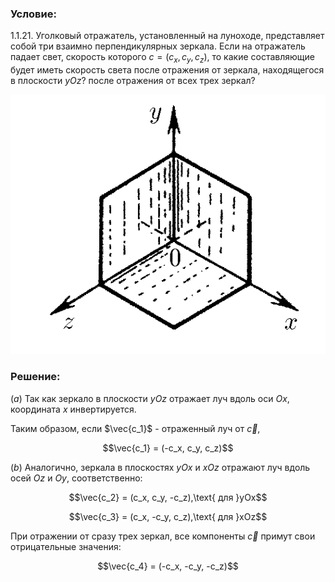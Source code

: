 ###  Условие: 

$1.1.21.$ Уголковый отражатель, установленный на луноходе, представляет собой три взаимно перпендикулярных зеркала. Если на отражатель падает свет, скорость которого $c = (c_x, c_y, c_z)$, то какие составляющие будет иметь скорость света после отражения от зеркала, находящегося в плоскости $yOz$? после отражения от всех трех зеркал? 

![ К задаче 1.1.21 |529x436, 42%](../../img/1.1.21/statement.png)

###  Решение: 

$(a)$ Так как зеркало в плоскости $yOz$ отражает луч вдоль оси $Ox$, координата $x$ инвертируется. 

Таким образом, если $\vec{c_1}$ - отраженный луч от $\vec{c}$, 

$$\vec{c_1} = (-c_x, c_y, c_z)$$

$(b)$ Аналогично, зеркала в плоскостях $yOx$ и $xOz$ отражают луч вдоль осей $Oz$ и $Oy$, соответственно: 

$$\vec{c_2} = (c_x, c_y, -c_z),\text{ для }yOx$$ 

$$\vec{c_3} = (c_x, -c_y, c_z),\text{ для }xOz$$ 

При отражении от сразу трех зеркал, все компоненты $\vec{c}$ примут свои отрицательные значения: 

$$\vec{c_4} = (-c_x, -c_y, -c_z)$$

  

